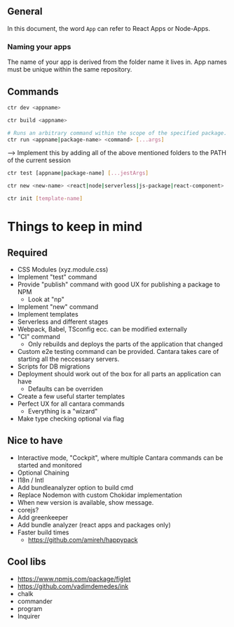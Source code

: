 ## General

In this document, the word `App` can refer to React Apps or Node-Apps.

### Naming your apps

The name of your app is derived from the folder name it lives in. App names must be unique within the same repository.

## Commands

```bash
ctr dev <appname>
```

```bash
ctr build <appname>
```

```bash
# Runs an arbitrary command within the scope of the specified package. This can be a globally valid CLI command (e.g. 'npm', 'cd', 'echo'), a tool you installed via NPM or a tool which is used internally by Cantara (e.g. serverless).
ctr run <appname|package-name> <command> [...args]
```

--> Implement this by adding all of the above mentioned folders to the PATH of the current session

```bash
ctr test [appname|package-name] [...jestArgs]
```

```bash
ctr new <new-name> <react|node|serverless|js-package|react-component>
```

```bash
ctr init [template-name]
```

# Things to keep in mind

## Required

- CSS Modules (xyz.module.css)
- Implement "test" command
- Provide "publish" command with good UX for publishing a package to NPM
  - Look at "np"
- Implement "new" command
- Implement templates
- Serverless and different stages
- Webpack, Babel, TSconfig ecc. can be modified externally
- "CI" command
  - Only rebuilds and deploys the parts of the application that changed
- Custom e2e testing command can be provided. Cantara takes care of starting all the neccessary servers.
- Scripts for DB migrations
- Deployment should work out of the box for all parts an application can have
  - Defaults can be overriden
- Create a few useful starter templates
- Perfect UX for all cantara commands
  - Everything is a "wizard"
- Make type checking optional via flag

## Nice to have

- Interactive mode, "Cockpit", where multiple Cantara commands can be started and monitored
- Optional Chaining
- I18n / Intl
- Add bundleanalyzer option to build cmd
- Replace Nodemon with custom Chokidar implementation
- When new version is available, show message.
- corejs?
- Add greenkeeper
- Add bundle analyzer (react apps and packages only)
- Faster build times
  - https://github.com/amireh/happypack

## Cool libs

- https://www.npmjs.com/package/figlet
- https://github.com/vadimdemedes/ink
- chalk
- commander
- program
- Inquirer
